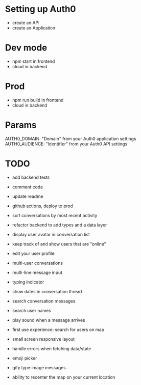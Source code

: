 # Setting up Auth0

- create an API
- create an Application

# Dev mode

- npm start in frontend
- cloud in backend

# Prod

- npm run build in frontend
- cloud in backend

# Params

AUTH0_DOMAIN: "Domain" from your Auth0 application settings
AUTH0_AUDIENCE: "Identifier" from your Auth0 API settings

# TODO

- add backend tests
- comment code
- update readme
- github actions, deploy to prod

- sort conversations by most recent activity
- refactor backend to add types and a data layer
- display user avatar in conversation list
- keep track of and show users that are "online"
- edit your user profile
- multi-user conversations
- multi-line message input
- typing indicator
- show dates in conversation thread
- search conversation messages
- search user names
- play sound when a message arrives
- first use experience: search for users on map
- small screen responsive layout
- handle errors when fetching data/state
- emoji picker
- gify type image messages
- ability to recenter the map on your current location
